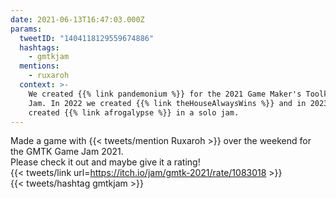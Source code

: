 ```yaml
---
date: 2021-06-13T16:47:03.000Z
params:
  tweetID: "1404118129559674886"
  hashtags:
    - gmtkjam
  mentions:
    - ruxaroh
  context: >-
    We created {{% link pandemonium %}} for the 2021 Game Maker's Toolkit Game
    Jam. In 2022 we created {{% link theHouseAlwaysWins %}} and in 2023 I
    created {{% link afrogalypse %}} in a solo jam.
---
```


Made a game with {{< tweets/mention Ruxaroh >}} over the weekend for the GMTK
Game Jam 2021.\
Please check it out and maybe give it a rating!\
{{< tweets/link url=https://itch.io/jam/gmtk-2021/rate/1083018 >}}\
{{< tweets/hashtag gmtkjam >}}

